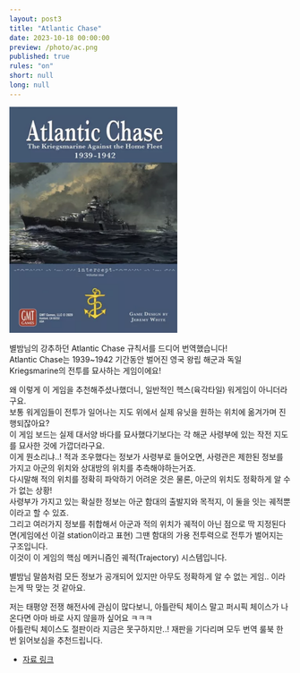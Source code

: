 ```yaml
---
layout: post3
title: "Atlantic Chase"
date: 2023-10-18 00:00:00
preview: /photo/ac.png
published: true
rules: "on"
short: null
long: null
---
```


<img src="/photo/ac.png" width="300">

별밤님의 강추하던 Atlantic Chase 규칙서를 드디어 번역했습니다!<br>
Atlantic Chase는 1939~1942 기간동안 벌어진 영국 왕립 해군과 독일 Kriegsmarine의 전투를 묘사하는 게임이에요!

왜 이렇게 이 게임을 추천해주셨나했더니, 일반적인 헥스(육각타일) 워게임이 아니더라구요.<br>
보통 워게임들이 전투가 일어나는 지도 위에서 실제 유닛을 원하는 위치에 옮겨가며 진행되잖아요?<br>
이 게임 보드는 실제 대서양 바다를 묘사했다기보다는 각 해군 사령부에 있는 작전 지도를 묘사한 것에 가깝더라구요.<br>
이게 뭔소리냐..! 적과 조우했다는 정보가 사령부로 들어오면, 사령관은 제한된 정보를 가지고 아군의 위치와 상대방의 위치를 추측해야하는거죠.<br>
다시말해 적의 위치를 정확히 파악하기 어려운 것은 물론, 아군의 위치도 정확하게 알 수가 없는 상황!<br>
사령부가 가지고 있는 확실한 정보는 아군 함대의 출발지와 목적지, 이 둘을 잇는 궤적뿐이라고 할 수 있죠.<br>
그리고 여러가지 정보를 취합해서 아군과 적의 위치가 궤적이 아닌 점으로 딱 지정된다면(게임에선 이걸 station이라고 표현)
그땐 함대의 가용 전투력으로 전투가 벌어지는 구조입니다.<br>
이것이 이 게임의 핵심 메커니즘인 궤적(Trajectory) 시스템입니다.

별밤님 말씀처럼 모든 정보가 공개되어 있지만 아무도 정확하게 알 수 없는 게임.. 이라는게 딱 맞는 것 같아요.

저는 태평양 전쟁 해전사에 관심이 많다보니, 아틀란틱 체이스 말고 퍼시픽 체이스가 나온다면 아마 바로 사지 않을까 싶어요 ㅋㅋㅋ<br>
아틀란틱 체이스도 절판이라 지금은 못구하지만..! 재판을 기다리며 모두 번역 룰북 한 번 읽어보심을 추천드립니다.<br>

- [자료 링크](https://daso-bgg.notion.site/Atlantic-Chase-79cfc902e84a430ebcd3bc9de6d2ad99?pvs=4)